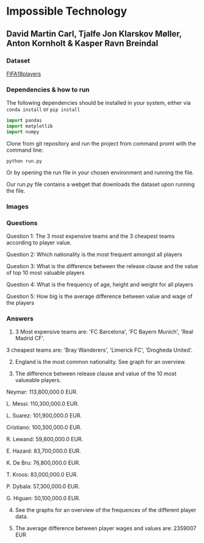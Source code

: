 ﻿# Impossible Technology

## David Martin Carl, Tjalfe Jon Klarskov Møller, Anton Kornholt & Kasper Ravn Breindal

### Dataset

[FIFA18players](https://raw.githubusercontent.com/INFINITE-KH/Python-Dataset/master/complete.csv)

### Dependencies & how to run

The following dependencies should be installed in your system, either via `conda install` or `pip install`

```python
import pandas
import matplotlib
import numpy
```

Clone from git repository and run the project from command promt with the command line:

`python run.py`

Or by opening the run file in your chosen environment and running the file.

Our run.py file contains a webget that downloads the dataset upon running the file. 

### Images


### Questions

Question 1: The 3 most expensive teams and the 3 cheapest teams according to player value.

Question 2: Which nationality is the most frequent amongst all players

Question 3: What is the difference between the release clause and the value of top 10 most valuable players

Question 4: What is the frequency of age, height and weight for all players

Question 5: How big is the average difference between value and wage of the players

### Answers

1. 3 Most expensive teams are: 'FC Barcelona', 'FC Bayern Munich', 'Real Madrid CF'.

3 cheapest teams are: 'Bray Wanderers', 'Limerick FC', 'Drogheda United'.

2. England is the most common nationality. See graph for an overview.

3. The difference between release clause and value of the 10 most valueable players.

Neymar:       113,800,000.0 EUR.

L. Messi:     110,300,000.0 EUR.

L. Suarez:    101,900,000.0 EUR.

Cristiano:    100,300,000.0 EUR.

R. Lewand:    59,800,000.0 EUR.

E. Hazard:    83,700,000.0 EUR.

K. De Bru:    76,800,000.0 EUR.

T. Kroos:     83,000,000.0 EUR.

P. Dybala:    57,300,000.0 EUR.

G. Higuan:    50,100,000.0 EUR.

4. See the graphs for an overview of the frequences of the different player data.

5. The average difference between player wages and values are: 2359007 EUR
